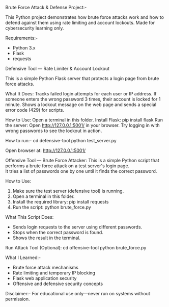 Brute Force Attack & Defense Project:-

This Python project demonstrates how brute force attacks work and how to defend against them using rate limiting and account lockouts. Made for cybersecurity learning only.

Requirements:-
- Python 3.x
- Flask
- requests

Defensive Tool — Rate Limiter & Account Lockout

This is a simple Python Flask server that protects a login page from brute force attacks.

What It Does:
Tracks failed login attempts for each user or IP address.
If someone enters the wrong password 3 times, their account is locked for 1 minute.
Shows a lockout message on the web page and sends a special error code (429) for scripts.

How to Use:
Open a terminal in this folder.
Install Flask: pip install flask
Run the server:
Open http://127.0.0.1:5001/ in your browser.
Try logging in with wrong passwords to see the lockout in action.

How to run:-
cd defensive-tool
python test_server.py

Open browser at: http://127.0.0.1:5001/


Offensive Tool — Brute Force Attacker:
This is a simple Python script that performs a brute force attack on a test server's login page.  
It tries a list of passwords one by one until it finds the correct password.

How to Use:
1. Make sure the test server (defensive tool) is running.
2. Open a terminal in this folder.
3. Install the required library:
pip install requests
4. Run the script:
python brute_force.py

What This Script Does:
- Sends login requests to the server using different passwords.
- Stops when the correct password is found.
- Shows the result in the terminal.

Run Attack Tool (Optional):
cd offensive-tool
python brute_force.py

What I Learned:-
- Brute force attack mechanisms
- Rate limiting and temporary IP blocking
- Flask web application security
- Offensive and defensive security concepts

Disclaimer:-
For educational use only—never run on systems without permission.


